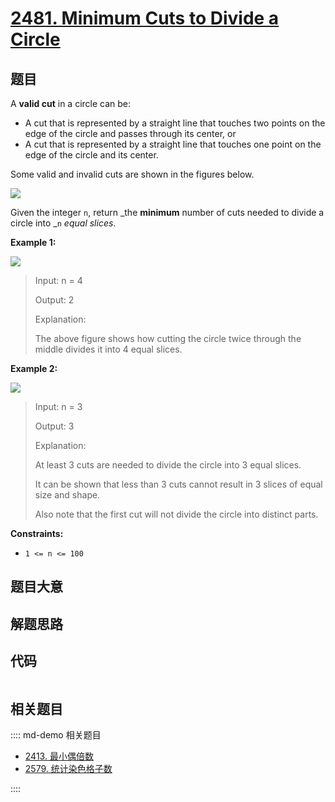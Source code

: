# [2481. Minimum Cuts to Divide a Circle](https://leetcode.com/problems/minimum-cuts-to-divide-a-circle)

## 题目

A **valid cut** in a circle can be:

  * A cut that is represented by a straight line that touches two points on the edge of the circle and passes through its center, or
  * A cut that is represented by a straight line that touches one point on the edge of the circle and its center.

Some valid and invalid cuts are shown in the figures below.

![](https://assets.leetcode.com/uploads/2022/10/29/alldrawio.png)

Given the integer `n`, return _the **minimum** number of cuts needed to divide
a circle into _`n` _equal slices_.



**Example 1:**

![](https://assets.leetcode.com/uploads/2022/10/24/11drawio.png)

> Input: n = 4
> 
> Output: 2
> 
> Explanation: 
> 
> The above figure shows how cutting the circle twice through the middle divides it into 4 equal slices.

**Example 2:**

![](https://assets.leetcode.com/uploads/2022/10/24/22drawio.png)

> Input: n = 3
> 
> Output: 3
> 
> Explanation:
> 
> At least 3 cuts are needed to divide the circle into 3 equal slices. 
> 
> It can be shown that less than 3 cuts cannot result in 3 slices of equal size and shape.
> 
> Also note that the first cut will not divide the circle into distinct parts.

**Constraints:**

  * `1 <= n <= 100`


## 题目大意

## 解题思路

## 代码

```javascript

```

## 相关题目

:::: md-demo 相关题目
- [2413. 最小偶倍数](https://leetcode.com/problems/smallest-even-multiple)
- [2579. 统计染色格子数](https://leetcode.com/problems/count-total-number-of-colored-cells)

::::
